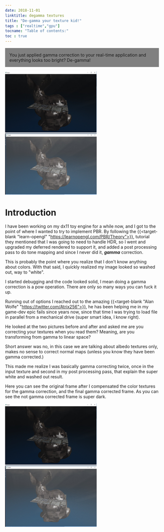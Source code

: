 ```yaml
---
date: 2018-11-01
linktitle: degamma textures 
title: "De-gamma your texture kid!"
tags : ["realtime","gpu"]
tocname: "Table of contents:"
toc : true
---
```


<p style="background:gray;padding: 1em;">
You just applied gamma correction to your real-time application
and everything looks too bright? De-gamma!
</p>


<div class="img-comp-container">
  <div class="img-comp-img">
    <img src="../images/08_gamma/noGamma.jpg" width="300" height="200">
  </div>
  <div class="img-comp-img img-comp-overlay">
    <img src="../images/08_gamma/correctGamma.jpg" width="300" height="200">
  </div>
</div>


# Introduction

I have been working on my dx11 toy engine for a while now, 
and I got to the point of where I wanted to try to implement
PBR. By following the 
{{<target-blank "learn-opengl" "https://learnopengl.com/PBR/Theory">}}, 
tutorial they mentioned
that I was going to need to handle HDR, so I went and upgraded
my deferred rendered to support it, and added a post processing
pass to do tone mapping and since I never did it, ***gamma*** correction.

This is probably the point where you realize that I don't know 
anything about colors. With that said, I quickly realized my
image looked so washed out, way to "white".

I started debugging and the code looked solid, I mean doing
a gamma correction is a pow operation. There are only so many
ways you can fuck it up.

Running out of options I reached out to the amazing 
{{<target-blank "Alan Wolfe" "https://twitter.com/Atrix256">}}, 
he has been helping me in my game-dev epic fails since years now, 
since that time I was trying to load file in parallel from a 
mechanical drive (super smart idea, I know right).

He looked at the two pictures before and after and asked me
are you correcting your textures when you read them? Meaning, 
are you transforming from gamma to linear space?

Short answer was no, in this case we are talking about albedo
textures only, makes no sense to correct normal maps  (unless you know
they have been gamma corrected.)

This made me realize I was basically gamma correcting twice,
once in the input texture and second in my post processing 
pass, that explain the super white and washed out result.

Here you can see the original frame after I compensated the color
textures for the gamma correction, and the final gamma corrected
frame. As you can see the not gamma corrected frame is super dark.

<div class="img-comp-container">
  <div class="img-comp-img">
    <img src="../images/08_gamma/noGamma.jpg" width="300" height="200">
  </div>
  <div class="img-comp-img img-comp-overlay">
    <img src="../images/08_gamma/correctGamma.jpg" width="300" height="200">
  </div>
</div>

